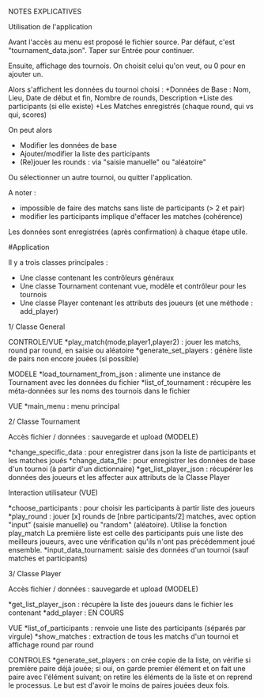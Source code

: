 NOTES EXPLICATIVES

Utilisation de l'application

Avant l'accès au menu est proposé le fichier source.
Par défaut, c'est "tournament_data.json".
Taper sur Entrée pour continuer.

Ensuite, affichage des tournois. On choisit celui qu'on veut, ou 0 pour en ajouter un.

Alors s'affichent les données du tournoi choisi :
+Données de Base : Nom, Lieu, Date de début et fin, Nombre de rounds, Description
+Liste des participants (si elle existe)
+Les Matches enregistrés (chaque round, qui vs qui, scores)

On peut alors 
+ Modifier les données de base
+ Ajouter/modifier la liste des participants
+ (Re)jouer les rounds : via "saisie manuelle" ou "aléatoire"

Ou sélectionner un autre tournoi, ou quitter l'application.

A noter :
+ impossible de faire des matchs sans liste de participants (> 2 et pair)
+ modifier les participants implique d'effacer les matches (cohérence)

Les données sont enregistrées (après confirmation) à chaque étape utile.


#Application

Il y a trois classes principales : 
+ Une classe contenant les contrôleurs généraux
+ Une classe Tournament contenant vue, modèle et contrôleur pour les tournois
+ Une classe Player contenant les attributs des joueurs (et une méthode : add_player)

1/ Classe General

CONTROLE/VUE
*play_match(mode,player1,player2) : jouer les matchs, round par round, en saisie ou aléatoire 
*generate_set_players : génère liste de pairs non encore jouées (si possible)

MODELE
*load_tournament_from_json : alimente une instance de Tournament avec les données du fichier
*list_of_tournament : récupère les méta-données sur les noms des tournois dans le fichier

VUE
*main_menu : menu principal 


2/ Classe Tournament

Accès fichier / données : sauvegarde et upload (MODELE)

*change_specific_data : pour enregistrer dans json la liste de participants et les matches joués
*change_data_file : pour enregistrer les données de base d'un tournoi (à partir d'un dictionnaire)
*get_list_player_json : récupérer les données des joueurs et les affecter aux attributs de la Classe Player

Interaction utilisateur (VUE)

*choose_participants : pour choisir les participants à partir liste des joueurs 
*play_round : jouer [x] rounds de [nbre participants/2] matches, avec option "input" (saisie manuelle) ou "random" (aléatoire). Utilise la fonction play_match
La première liste est celle des participants puis une liste des meilleurs joueurs, avec une vérification qu'ils n'ont pas précédemment joué ensemble.
*input_data_tournament: saisie des données d'un tournoi (sauf matches et participants)

3/ Classe Player

Accès fichier / données : sauvegarde et upload (MODELE)

*get_list_player_json : récupère la liste des joueurs dans le fichier les contenant
*add_player : EN COURS

VUE
*list_of_participants : renvoie une liste des participants (séparés par virgule)
*show_matches : extraction de tous les matchs d'un tournoi et affichage round par round

CONTROLES
*generate_set_players : on crée copie de la liste, on vérifie si première paire déjà jouée; si oui, on garde premier élément et on
fait une paire avec l'élément suivant; on retire les éléments de la liste et on reprend le processus. Le but est d'avoir le moins de 
paires jouées deux fois.

